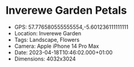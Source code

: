 # Inverewe Garden Petals

- GPS: 57.776580555555554,-5.601236111111111
- Location: Inverewe Garden
- Tags: Landscape, Flowers
- Camera: Apple iPhone 14 Pro Max
- Date: 2023-04-18T10:46:02.000+01:00
- Dimensions: 4032x3024
